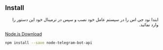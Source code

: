 ## Install
<p dir='rtl' align='right'>
ابتدا نود جی اس را در سیستم عامل خود نصب و سپس در ترمینال خود این دستور را وارد نمائید.
</p>

[Node.js Download][node.js]

```bash
npm install --save node-telegram-bot-api
```

[node.js]:https://nodejs.org/en/download/

